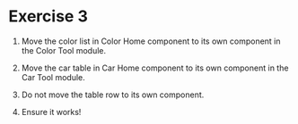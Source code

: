 # Exercise 3

1. Move the color list in Color Home component to its own component in the Color Tool module.

2. Move the car table in Car Home component to its own component in the Car Tool module.

3. Do not move the table row to its own component.

4. Ensure it works!
